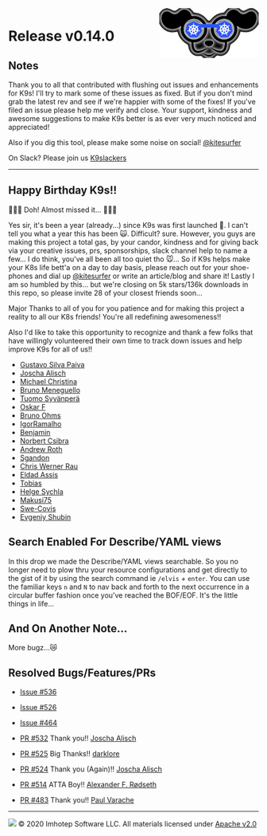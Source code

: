 <img src="https://raw.githubusercontent.com/derailed/k9s/master/assets/k9s_small.png" align="right" width="200" height="auto"/>

# Release v0.14.0

## Notes

Thank you to all that contributed with flushing out issues and enhancements for K9s! I'll try to mark some of these issues as fixed. But if you don't mind grab the latest rev and see if we're happier with some of the fixes! If you've filed an issue please help me verify and close. Your support, kindness and awesome suggestions to make K9s better is as ever very much noticed and appreciated!

Also if you dig this tool, please make some noise on social! [@kitesurfer](https://twitter.com/kitesurfer)

On Slack? Please join us [K9slackers](https://join.slack.com/t/k9sers/shared_invite/enQtOTA5MDEyNzI5MTU0LWQ1ZGI3MzliYzZhZWEyNzYxYzA3NjE0YTk1YmFmNzViZjIyNzhkZGI0MmJjYzhlNjdlMGJhYzE2ZGU1NjkyNTM)

---

## Happy Birthday K9s!!

🎉🥳🎊 Doh! Almost missed it... 🎉🥳🎊

 Yes sir, it's been a year (already...) since K9s was first launched 🎉. I can't tell you what a year this has been 🙀. Difficult? sure. However, you guys are making this project a total gas, by your candor, kindness and for giving back via your creative issues, prs, sponsorships, slack channel help to name a few... I do think, you've all been all too quiet tho 🐭... So if K9s helps make your K8s life bett'a on a day to day basis, please reach out for your shoe-phones and dial up [@kitesurfer](https://twitter.com/kitesurfer) or write an article/blog and share it! Lastly I am so humbled by this... but we're closing on 5k stars/136k downloads in this repo, so please invite 28 of your closest friends soon...

Major Thanks to all of you for you patience and for making this project a reality to all our K8s friends! You're all redefining awesomeness!!

Also I'd like to take this opportunity to recognize and thank a few folks that have willingly volunteered their own time to track down issues and help improve K9s for all of us!!

* [Gustavo Silva Paiva](https://github.com/paivagustavo)
* [Joscha Alisch](https://github.com/joscha-alisch)
* [Michael Christina](https://github.com/mcristina422)
* [Bruno Meneguello](https://github.com/bkmeneguello)
* [Tuomo Syvänperä](https://github.com/syvanpera)
* [Oskar F](https://github.com/fridokus)
* [Bruno Ohms](https://github.com/brunohms)
* [IgorRamalho](https://github.com/IgorRamalho)
* [Benjamin](https://github.com/binarycoded)
* [Norbert Csibra](https://github.com/ncsibra)
* [Andrew Roth](https://github.com/RothAndrew)
* [Sgandon](https://github.com/sgandon)
* [Chris Werner Rau](https://github.com/cwrau)
* [Eldad Assis](https://github.com/eldada)
* [Tobias](https://github.com/mycrEEpy)
* [Helge Sychla](https://github.com/hsychla)
* [Makusi75](https://github.com/Makusi75)
* [Swe-Covis](https://github.com/swe-covis)
* [Evgeniy Shubin](https://github.com/com30n)

## Search Enabled For Describe/YAML views

In this drop we made the Describe/YAML views searchable. So you no longer need to plow thru your resource configurations and get directly to the gist of it by using the search command ie `/elvis` + `enter`. You can use the familiar keys `n` and `N` to nav back and forth to the next occurrence in a circular buffer fashion once you've reached the BOF/EOF. It's the little things in life...

## And On Another Note...

More bugz...😿

## Resolved Bugs/Features/PRs

* [Issue #536](https://github.com/zloom/k9s/issues/536)
* [Issue #526](https://github.com/zloom/k9s/issues/526)
* [Issue #464](https://github.com/zloom/k9s/issues/464)

* [PR #532](https://github.com/zloom/k9s/pull/532) Thank you!! [Joscha Alisch](https://github.com/joscha-alisch)
* [PR #525](https://github.com/zloom/k9s/pull/525) Big Thanks!! [darklore](https://github.com/darklore)
* [PR #524](https://github.com/zloom/k9s/pull/524) Thank you (Again)!! [Joscha Alisch](https://github.com/joscha-alisch)
* [PR #514](https://github.com/zloom/k9s/pull/514) ATTA Boy!! [Alexander F. Rødseth](https://github.com/xyproto)
* [PR #483](https://github.com/zloom/k9s/pull/483) Thank you!! [Paul Varache](https://github.com/paulvarache)

---

<img src="https://raw.githubusercontent.com/derailed/k9s/master/assets/imhotep_logo.png" width="32" height="auto"/> © 2020 Imhotep Software LLC. All materials licensed under [Apache v2.0](http://www.apache.org/licenses/LICENSE-2.0)
